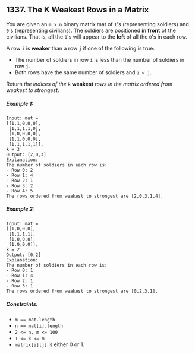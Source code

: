 ## 1337. The K Weakest Rows in a Matrix

You are given an ```m x n``` binary matrix mat of ```1```'s (representing soldiers) and ```0```'s (representing civilians). The soldiers are positioned **in front** of the civilians. That is, all the ```1```'s will appear to the **left** of all the ```0```'s in each row.

A row ```i``` is **weaker** than a row ```j``` if one of the following is true:

* The number of soldiers in row ```i``` is less than the number of soldiers in row ```j```.
* Both rows have the same number of soldiers and ```i < j```.

Return *the indices of the* ```k``` **weakest** *rows in the matrix ordered from weakest to strongest*.

##### Example 1:
```
Input: mat =
[[1,1,0,0,0],
 [1,1,1,1,0],
 [1,0,0,0,0],
 [1,1,0,0,0],
 [1,1,1,1,1]],
k = 3
Output: [2,0,3]
Explanation:
The number of soldiers in each row is:
- Row 0: 2
- Row 1: 4
- Row 2: 1
- Row 3: 2
- Row 4: 5
The rows ordered from weakest to strongest are [2,0,3,1,4].
```
##### Example 2:
```
Input: mat =
[[1,0,0,0],
 [1,1,1,1],
 [1,0,0,0],
 [1,0,0,0]],
k = 2
Output: [0,2]
Explanation:
The number of soldiers in each row is:
- Row 0: 1
- Row 1: 4
- Row 2: 1
- Row 3: 1
The rows ordered from weakest to strongest are [0,2,3,1].
```

##### Constraints:

* ```m == mat.length```
* ```n == mat[i].length```
* ```2 <= n, m <= 100```
* ```1 <= k <= m```
* ```matrix[i][j]``` is either 0 or 1.
